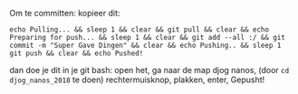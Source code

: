 Om te committen: kopieer dit: 

`echo Pulling... && sleep 1 && clear && git pull && clear && echo Preparing for push... && sleep 1 && clear && git add --all :/ && git commit -m "Super Gave Dingen" && clear && echo Pushing.. && sleep 1 git push && clear && echo Pushed!`

dan doe je dit in je git bash:
open het,
ga naar de map djog nanos, (door `cd djog_nanos_2018` te doen)
rechtermuisknop,
plakken,
enter,
Gepusht!
